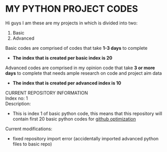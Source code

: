 # MY PYTHON PROJECT CODES
Hi guys I am these are my projects in which is divided into two:
1. Basic
2. Advanced  

Basic codes are comprised of codes that take **1-3 days** to complete  
- **The index that is created per basic index is 20**


Advanced codes are comprised in my opinion code that take **3 or more days** to complete that needs ample research on code and project aim data 
- **The index that is created per advanced index is 10**

CURRENT REPOSITORY INFORMATION  
Index no: 1  
Description:  
- This is index 1 of basic python code, this means that this repository will contain first 20 basic python codes for [github optimization](https://docs.github.com/en/repositories/working-with-files/managing-large-files/about-git-large-file-storage)

Current modifications:  
- fixed repository import error (accidentally imported advanced python files to basic repo)
